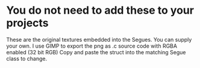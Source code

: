 # You do not need to add these to your projects

These are the original textures embedded into the Segues.
You can supply your own.
I use GIMP to export the png as .c source code with RGBA enabled (32 bit RGB)
Copy and paste the struct into the matching Segue class to change.